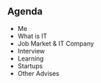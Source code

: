 Agenda
---------

* Me
* What is IT
* Job Market & IT Company
* Interview
* Learning
* Startups
* Other Advises